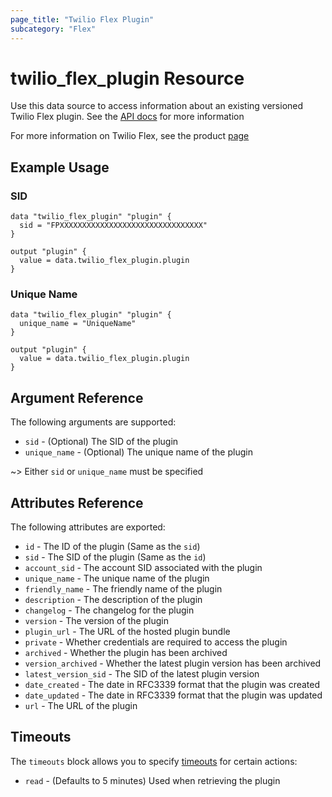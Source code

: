 ```yaml
---
page_title: "Twilio Flex Plugin"
subcategory: "Flex"
---
```


# twilio_flex_plugin Resource

Use this data source to access information about an existing versioned Twilio Flex plugin. See the [API docs](https://www.twilio.com/docs/flex/developer/plugins/api/plugin) for more information

For more information on Twilio Flex, see the product [page](https://www.twilio.com/flex)

## Example Usage

### SID

```hcl
data "twilio_flex_plugin" "plugin" {
  sid = "FPXXXXXXXXXXXXXXXXXXXXXXXXXXXXXXXX"
}

output "plugin" {
  value = data.twilio_flex_plugin.plugin
}
```

### Unique Name

```hcl
data "twilio_flex_plugin" "plugin" {
  unique_name = "UniqueName"
}

output "plugin" {
  value = data.twilio_flex_plugin.plugin
}
```

## Argument Reference

The following arguments are supported:

- `sid` - (Optional) The SID of the plugin
- `unique_name` - (Optional) The unique name of the plugin

~> Either `sid` or `unique_name` must be specified

## Attributes Reference

The following attributes are exported:

- `id` - The ID of the plugin (Same as the `sid`)
- `sid` - The SID of the plugin (Same as the `id`)
- `account_sid` - The account SID associated with the plugin
- `unique_name` - The unique name of the plugin
- `friendly_name` - The friendly name of the plugin
- `description` - The description of the plugin
- `changelog` - The changelog for the plugin
- `version` - The version of the plugin
- `plugin_url` - The URL of the hosted plugin bundle
- `private` - Whether credentials are required to access the plugin
- `archived` - Whether the plugin has been archived
- `version_archived` - Whether the latest plugin version has been archived
- `latest_version_sid` - The SID of the latest plugin version
- `date_created` - The date in RFC3339 format that the plugin was created
- `date_updated` - The date in RFC3339 format that the plugin was updated
- `url` - The URL of the plugin

## Timeouts

The `timeouts` block allows you to specify [timeouts](https://www.terraform.io/docs/configuration/resources.html#timeouts) for certain actions:

- `read` - (Defaults to 5 minutes) Used when retrieving the plugin
